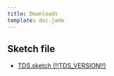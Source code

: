 ```yaml
---
title: Downloads
template: doc.jade
---
```


## Sketch file
- [TDS.sketch (!!TDS_VERSION!!)](/assets/downloads/TDS.sketch)
